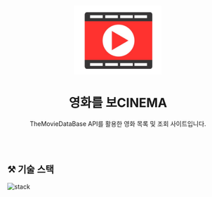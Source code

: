 <p align="middle" >
  <img width="200px;" src="/movie/public/Assets/Img/movieIcon.png"/>
</p>
<h1 align="middle">영화를 보CINEMA</h1>
<p align="middle">TheMovieDataBase API를 활용한 영화 목록 및 조회 사이트입니다.
</p>

<br><br>

## ⚒️ 기술 스택

![stack](https://github.com/seonyeong719/Movie_Project/assets/117560052/714f9f02-a362-4efe-a936-f19087ca51da)

